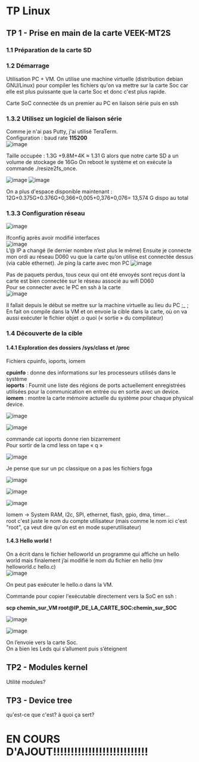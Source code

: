 # TP Linux
## TP 1 - Prise en main de la carte VEEK-MT2S
### 1.1 Préparation de la carte SD
### 1.2 Démarrage
Utilisation PC + VM. On utilise une machine virtuelle (distribution debian GNU/Linux) pour compiler les fichiers qu'on va mettre sur la carte Soc car elle est plus puissante que la carte Soc et donc c'est plus rapide. 

Carte SoC connectée ds un premier au PC en liaison série puis en ssh

### 1.3.2 Utilisez un logiciel de liaison série
Comme je n'ai pas Putty, j'ai utilisé TeraTerm.   
Configuration : baud rate __115200__  
![image](https://github.com/Chatvolant/TP_Linux/assets/143954035/bfb65803-e2da-4550-9039-b0736bede5bd)

Taille occupée : 1.3G +9.8M+4K ≈ 1.31 G alors que notre carte SD a un volume de stockage de 16Go
On reboot le système et on exécute la commande ./resize2fs_once.

![image](https://github.com/Chatvolant/TP_Linux/assets/143954035/8dce3ac6-9a28-4c28-8984-a1b549585502)
![image](https://github.com/Chatvolant/TP_Linux/assets/143954035/56b98a4a-9ba2-409d-995c-08fb28adbde3)
 
On a plus d'espace disponible maintenant : 
12G+0.375G+0.376G+0,366+0,005+0,376+0,076= 13,574 G dispo au total

### 1.3.3 Configuration réseau

![image](https://github.com/Chatvolant/TP_Linux/assets/143954035/e57fc1e1-794d-4523-b833-983f0bd4b478)     

Ifconfig après avoir modifié interfaces   
![image](https://github.com/Chatvolant/TP_Linux/assets/143954035/2e1f974c-8d1b-455a-a929-88c6cb64295b)  
L’@ IP a changé (le dernier nombre n’est plus le même)
Ensuite je connecte mon ordi au réseau D060 vu que la carte qu’on utilise est connectée dessus (via cable ethernet).
Je ping la carte avec mon PC
![image](https://github.com/Chatvolant/TP_Linux/assets/143954035/55d151d3-c1e5-4721-bc58-07bbcfcc3cee)

Pas de paquets perdus, tous ceux qui ont été envoyés sont reçus dont la carte est bien connectée sur le réseau associé au wifi D060     
Pour se connecter avec le PC en ssh à la carte    
![image](https://github.com/Chatvolant/TP_Linux/assets/143954035/0f57757c-e61b-4581-ad5b-9047dfe00aa2)

Il fallait depuis le début se mettre sur la machine virtuelle au lieu du PC ;_ ;
En fait on compile dans la VM et on envoie la cible dans la carte, où on va aussi exécuter le fichier objet .o quoi (« sortie » du compilateur)  

### 1.4 Découverte de la cible
#### 1.4.1 Exploration des dossiers /sys/class et /proc   

Fichiers cpuinfo, ioports, iomem    

__cpuinfo__ : donne des informations sur les processeurs utilisés dans le système  
__ioports__ : Fournit une liste des régions de ports actuellement enregistrées utilisées pour la communication en entrée ou en sortie avec un device.       
__iomem__ : montre la carte mémoire actuelle du système pour chaque physical device.      

![image](https://github.com/Chatvolant/TP_Linux/assets/143954035/3b320c56-1490-46de-8e6b-338a08201723)

![image](https://github.com/Chatvolant/TP_Linux/assets/143954035/34bf9a7c-1242-4f1f-9b15-0497ca491c64)

commande cat ioports donne rien bizarrement   
Pour sortir de la cmd less on tape « q »   

![image](https://github.com/Chatvolant/TP_Linux/assets/143954035/55260616-22ed-4295-8bce-ea9ed3a0ef4a)

Je pense que sur un pc classique on a pas les fichiers fpga    

![image](https://github.com/Chatvolant/TP_Linux/assets/143954035/3c82975f-dbb5-4ad4-bdf6-67a83dc636f2)

![image](https://github.com/Chatvolant/TP_Linux/assets/143954035/9c9ee703-071b-4019-b8d0-a40937abe9e5)

![image](https://github.com/Chatvolant/TP_Linux/assets/143954035/acc545be-1615-46f0-9afd-95c39b884bca)

Iomem -> System RAM, I2c, SPI, ethernet, flash, gpio, dma, timer…    
root c'est juste le nom du compte utilisateur (mais comme le nom ici c'est "root", ça veut dire qu'on est en mode superutilisateur)

#### 1.4.3 Hello world !

On a écrit dans le fichier helloworld un programme qui affiche un hello world mais finalement j’ai modifié le nom du fichier en hello (mv helloworld.c hello.c)   
![image](https://github.com/Chatvolant/TP_Linux/assets/143954035/238016f3-c89b-41b2-b98b-d28248eec782)    

On peut pas exécuter le hello.o dans la VM.

Commande pour copier l'exécutable directement vers la SoC en ssh : 

__scp chemin_sur_VM root@IP_DE_LA_CARTE_SOC:chemin_sur_SOC__

![image](https://github.com/Chatvolant/TP_Linux/assets/143954035/57c3a731-5027-427d-b6ae-945b89b2c62a)

![image](https://github.com/Chatvolant/TP_Linux/assets/143954035/5bf9d94a-1156-4453-9a27-a42931541998)

On l’envoie vers la carte Soc.   
On a bien les Leds qui s’allument puis s’éteignent  

















## TP2 -  Modules kernel
Utilité modules?

## TP3 - Device tree
qu'est-ce que c'est? à quoi ça sert?

# EN COURS D'AJOUT!!!!!!!!!!!!!!!!!!!!!!!!!!!
